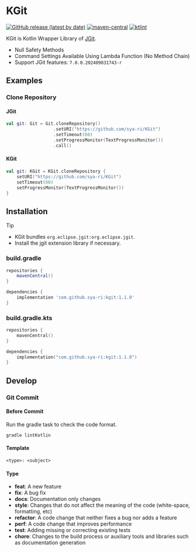 # KGit
[![GitHub release (latest by date)](https://img.shields.io/github/v/release/sya-ri/KGit)](https://github.com/sya-ri/KGit/releases/latest)
[![maven-central](https://img.shields.io/maven-central/v/com.github.sya-ri/kgit)](https://search.maven.org/artifact/com.github.sya-ri/kgit)
[![ktlint](https://img.shields.io/badge/code%20style-%E2%9D%A4-FF4081.svg)](https://ktlint.github.io/)

KGit is Kotlin Wrapper Library of [JGit](https://projects.eclipse.org/projects/technology.jgit).
- Null Safety Methods
- Command Settings Available Using Lambda Function (No Method Chain)
- Support JGit features: `7.0.0.202409031743-r`

## Examples

### Clone Repository

#### JGit
```kotlin
val git: Git = Git.cloneRepository()
                  .setURI("https://github.com/sya-ri/KGit")
                  .setTimeout(60)
                  .setProgressMonitor(TextProgressMonitor())
                  .call()
```

#### KGit
```kotlin
val git: KGit = KGit.cloneRepository {
    setURI("https://github.com/sya-ri/KGit")
    setTimeout(60)
    setProgressMonitor(TextProgressMonitor())
}
```

## Installation

> [!TIP]
>
> - KGit bundles `org.eclipse.jgit:org.eclipse.jgit`.
> - Install the jgit extension library if necessary.

### build.gradle

```groovy
repositories {
    mavenCentral()
}

dependencies {
    implementation 'com.github.sya-ri:kgit:1.1.0'
}
```

### build.gradle.kts

```kotlin
repositories {
    mavenCentral()
}

dependencies {
    implementation("com.github.sya-ri:kgit:1.1.0")
}
```

## Develop

### Git Commit

#### Before Commit
Run the gradle task to check the code format.

```
gradle lintKotlin
```

#### Template

```
<type>: <subject>
```

#### Type

- **feat**: A new feature
- **fix**: A bug fix
- **docs**: Documentation only changes
- **style**: Changes that do not affect the meaning of the code (white-space, formatting, etc)
- **refactor**: A code change that neither fixes a bug nor adds a feature
- **perf**: A code change that improves performance
- **test**: Adding missing or correcting existing tests
- **chore**: Changes to the build process or auxiliary tools and libraries such as documentation generation
